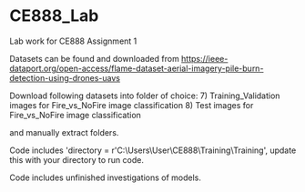 # CE888_Lab
Lab work for CE888 Assignment 1

Datasets can be found and downloaded from https://ieee-dataport.org/open-access/flame-dataset-aerial-imagery-pile-burn-detection-using-drones-uavs

Download following datasets into folder of choice:
7) Training_Validation images  for Fire_vs_NoFire image classification
8) Test images  for Fire_vs_NoFire image classification

and manually extract folders.

Code includes 'directory = r'C:\Users\User\CE888\Training\Training', update this with your directory to run code. 

Code includes unfinished investigations of models.
